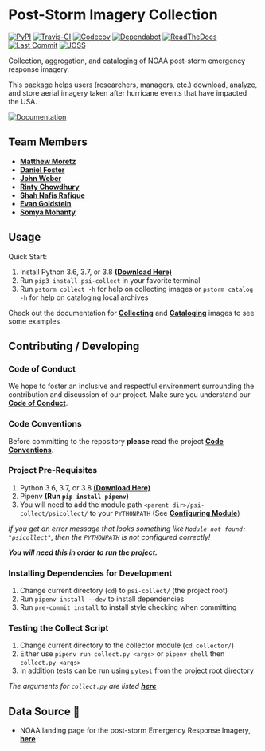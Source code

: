 # Post-Storm Imagery Collection

[![PyPI](https://img.shields.io/pypi/v/psi-collect)](
https://pypi.org/project/psi-collect)
[![Travis-CI](https://travis-ci.org/UNCG-DAISY/psi-collect.svg?branch=master)](
https://travis-ci.org/UNCG-DAISY/psi-collect)
[![Codecov](https://img.shields.io/codecov/c/gh/UNCG-DAISY/psi-collect)](
https://codecov.io/gh/UNCG-DAISY/psi-collect)
[![Dependabot](https://api.dependabot.com/badges/status?host=github&repo=UNCG-DAISY/psi-collect)](
https://dependabot.com)
[![ReadTheDocs](https://readthedocs.org/projects/psi-collect/badge/?version=master)](
https://psi-collect.readthedocs.io/en/master/)
[![Last Commit](https://img.shields.io/github/last-commit/UNCG-DAISY/psi-collect)](
https://github.com/UNCG-DAISY/psi-collect/commits/master)
[![JOSS](https://joss.theoj.org/papers/890cc9edd3ec2aafeba9616e8c5f7813/status.svg)](
https://joss.theoj.org/papers/890cc9edd3ec2aafeba9616e8c5f7813)

Collection, aggregation, and cataloging of NOAA post-storm emergency response imagery.

This package helps users (researchers, managers, etc.) download, analyze, and store aerial imagery taken after hurricane events that have impacted the USA.

[![Documentation](https://img.shields.io/badge/Documentation-Click%20Me-brightgreen)](
https://psi-collect.readthedocs.io/en/master/)

## Team Members

- [**Matthew Moretz**](https://github.com/Matmorcat)
- [**Daniel Foster**](https://github.com/dlfosterbot)
- [**John Weber**](https://github.com/JWeb56)
- [**Rinty Chowdhury**](https://github.com/rintychy)
- [**Shah Nafis Rafique**](https://github.com/ShahNafisRafique)
- [**Evan Goldstein**](https://github.com/ebgoldstein)
- [**Somya Mohanty**](https://github.com/somyamohanty)

## Usage

Quick Start:

1. Install Python 3.6, 3.7, or 3.8 [**(Download Here)**](https://www.python.org/downloads/)
2. Run `pip3 install psi-collect` in your favorite terminal
3. Run `pstorm collect -h` for help on collecting images or `pstorm catalog -h` for help on cataloging local archives

Check out the documentation for [**Collecting**](https://psi-collect.readthedocs.io/en/master/collector/) and [**Cataloging**](https://psi-collect.readthedocs.io/en/master/cataloging/) images to see some examples

## Contributing / Developing

### Code of Conduct

We hope to foster an inclusive and respectful environment surrounding the contribution and discussion of our project.
Make sure you understand our [**Code of Conduct**](https://psi-collect.readthedocs.io/en/master/code_of_conduct/).

### Code Conventions

Before committing to the repository **please** read the project
[**Code Conventions**](https://psi-collect.readthedocs.io/en/master/contributing/).

### Project Pre-Requisites

1. Python 3.6, 3.7, or 3.8 [**(Download Here)**](https://www.python.org/downloads/)
2. Pipenv **(Run `pip install pipenv`)**
3. You will need to add the module path `<parent dir>/psi-collect/psicollect/` to your `PYTHONPATH`
   (See [**Configuring Module**](https://psi-collect.readthedocs.io/en/master/configure_python_path/))

*If you get an error message that looks something like `Module not found: "psicollect"`,
then the `PYTHONPATH` is not configured correctly!*

***You will need this in order to run the project.***

### Installing Dependencies for Development

1. Change current directory (`cd`) to `psi-collect/` (the project root)
2. Run `pipenv install --dev` to install dependencies
3. Run `pre-commit install` to install style checking when committing

### Testing the Collect Script

1. Change current directory to the collector module (`cd collector/`)
2. Either use `pipenv run collect.py <args>` or `pipenv shell` then `collect.py <args>`
3. In addition tests can be run using `pytest` from the project root directory


*The arguments for `collect.py` are listed [**here**](https://psi-collect.readthedocs.io/en/master/collector/)*


## Data Source 💾

- NOAA landing page for the post-storm Emergency Response Imagery, [**here**]( https://storms.ngs.noaa.gov)
